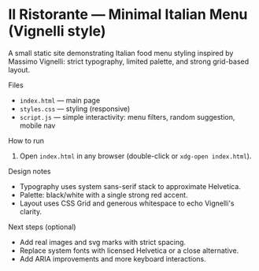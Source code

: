# Il Ristorante — Minimal Italian Menu (Vignelli style)

A small static site demonstrating Italian food menu styling inspired by Massimo Vignelli: strict typography, limited palette, and strong grid-based layout.

Files
- `index.html` — main page
- `styles.css` — styling (responsive)
- `script.js` — simple interactivity: menu filters, random suggestion, mobile nav

How to run
1. Open `index.html` in any browser (double-click or `xdg-open index.html`).

Design notes
- Typography uses system sans-serif stack to approximate Helvetica.
- Palette: black/white with a single strong red accent.
- Layout uses CSS Grid and generous whitespace to echo Vignelli's clarity.

Next steps (optional)
- Add real images and svg marks with strict spacing.
- Replace system fonts with licensed Helvetica or a close alternative.
- Add ARIA improvements and more keyboard interactions.